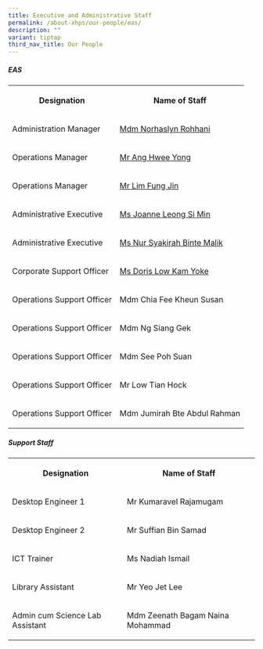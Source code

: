 ```yaml
---
title: Executive and Administrative Staff
permalink: /about-xhps/our-people/eas/
description: ""
variant: tiptap
third_nav_title: Our People
---
```

<h5><strong>EAS</strong></h5>
<table style="minWidth: 50px">
<colgroup>
<col>
<col>
</colgroup>
<tbody>
<tr>
<th rowspan="1" colspan="1">
<p>Designation</p>
</th>
<th rowspan="1" colspan="1">
<p>Name of Staff</p>
</th>
</tr>
<tr>
<td rowspan="1" colspan="1">
<p>Administration Manager
<br>
</p>
</td>
<td rowspan="1" colspan="1">
<p><a href="mailto:Norhaslyn_ROHHANI@schools.gov.sg" rel="noopener noreferrer nofollow" target="_blank">Mdm Norhaslyn Rohhani</a> 
<br>
</p>
</td>
</tr>
<tr>
<td rowspan="1" colspan="1">
<p>Operations Manager</p>
</td>
<td rowspan="1" colspan="1">
<p><a href="mailto:Ang_Hwee_yong@schools.gov.sg" rel="noopener noreferrer nofollow" target="_blank">Mr Ang Hwee Yong</a>
</p>
</td>
</tr>
<tr>
<td rowspan="1" colspan="1">
<p>Operations Manager</p>
</td>
<td rowspan="1" colspan="1">
<p><a href="mailto:lim_fung_jin@schools.gov.sg" rel="noopener noreferrer nofollow" target="_blank">Mr Lim Fung Jin</a>
</p>
</td>
</tr>
<tr>
<td rowspan="1" colspan="1">
<p>Administrative Executive</p>
</td>
<td rowspan="1" colspan="1">
<p><a href="mailto:joanne_leong@schools.gov.sg" rel="noopener noreferrer nofollow" target="_blank">Ms Joanne Leong Si Min</a>
</p>
</td>
</tr>
<tr>
<td rowspan="1" colspan="1">
<p>Administrative Executive</p>
</td>
<td rowspan="1" colspan="1">
<p><a href="mailto:Nur_Syakirah_Malik@schools.gov.sg" rel="noopener noreferrer nofollow" target="_blank">Ms Nur Syakirah Binte Malik</a> 
<br>
</p>
</td>
</tr>
<tr>
<td rowspan="1" colspan="1">
<p>Corporate Support Officer</p>
</td>
<td rowspan="1" colspan="1">
<p><a href="mailto:Low_Kam_Yoke@schools.gov.sg" rel="noopener noreferrer nofollow" target="_blank">Ms Doris Low Kam Yoke</a>
</p>
</td>
</tr>
<tr>
<td rowspan="1" colspan="1">
<p>Operations Support Officer</p>
</td>
<td rowspan="1" colspan="1">
<p>Mdm Chia Fee Kheun Susan</p>
</td>
</tr>
<tr>
<td rowspan="1" colspan="1">
<p>Operations Support Officer</p>
</td>
<td rowspan="1" colspan="1">
<p>Mdm Ng Siang Gek</p>
</td>
</tr>
<tr>
<td rowspan="1" colspan="1">
<p>Operations Support Officer</p>
</td>
<td rowspan="1" colspan="1">
<p>Mdm See Poh Suan</p>
</td>
</tr>
<tr>
<td rowspan="1" colspan="1">
<p>Operations Support Officer</p>
</td>
<td rowspan="1" colspan="1">
<p>Mr Low Tian Hock</p>
</td>
</tr>
<tr>
<td rowspan="1" colspan="1">
<p>Operations Support Officer</p>
</td>
<td rowspan="1" colspan="1">
<p>Mdm Jumirah Bte Abdul Rahman</p>
</td>
</tr>
</tbody>
</table>
<h5><strong>Support Staff</strong></h5>
<table style="minWidth: 50px">
<colgroup>
<col>
<col>
</colgroup>
<tbody>
<tr>
<th rowspan="1" colspan="1">
<p>Designation</p>
</th>
<th rowspan="1" colspan="1">
<p>Name of Staff</p>
</th>
</tr>
<tr>
<td rowspan="1" colspan="1">
<p>Desktop Engineer 1
<br>
</p>
</td>
<td rowspan="1" colspan="1">
<p>Mr Kumaravel Rajamugam</p>
</td>
</tr>
<tr>
<td rowspan="1" colspan="1">
<p>Desktop Engineer 2
<br>
</p>
</td>
<td rowspan="1" colspan="1">
<p>Mr Suffian Bin Samad</p>
</td>
</tr>
<tr>
<td rowspan="1" colspan="1">
<p>ICT Trainer
<br>
</p>
</td>
<td rowspan="1" colspan="1">
<p>Ms Nadiah Ismail</p>
</td>
</tr>
<tr>
<td rowspan="1" colspan="1">
<p>Library Assistant
<br>
</p>
</td>
<td rowspan="1" colspan="1">
<p>Mr Yeo Jet Lee
<br>
</p>
</td>
</tr>
<tr>
<td rowspan="1" colspan="1">
<p>Admin cum Science Lab Assistant</p>
</td>
<td rowspan="1" colspan="1">
<p>Mdm Zeenath Bagam Naina Mohammad</p>
</td>
</tr>
</tbody>
</table>
<p></p>